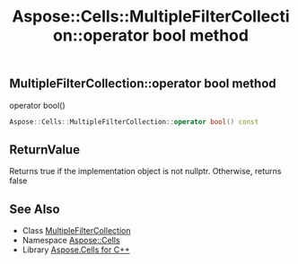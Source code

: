 ﻿---
title: Aspose::Cells::MultipleFilterCollection::operator bool method
linktitle: operator bool
second_title: Aspose.Cells for C++ API Reference
description: 'Aspose::Cells::MultipleFilterCollection::operator bool method. operator bool() in C++.'
type: docs
weight: 400
url: /cpp/aspose.cells/multiplefiltercollection/operator_bool/
---
## MultipleFilterCollection::operator bool method


operator bool()

```cpp
Aspose::Cells::MultipleFilterCollection::operator bool() const
```


## ReturnValue

Returns true if the implementation object is not nullptr. Otherwise, returns false

## See Also

* Class [MultipleFilterCollection](../)
* Namespace [Aspose::Cells](../../)
* Library [Aspose.Cells for C++](../../../)
